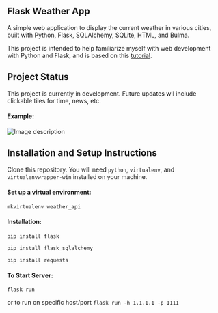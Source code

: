 ## Flask Weather App

A simple web application to display the current weather in various cities, built with Python, Flask, SQLAlchemy, SQLite, HTML, and Bulma.

This project is intended to help familiarize myself with web development with Python and Flask, and is based on this [tutorial](https://www.youtube.com/watch?v=lWA0GgUN8kg).

## Project Status
This project is currently in development. Future updates wil include clickable tiles for time, news, etc.

#### Example:   
![Image description](https://github.com/jkaethee/Flask-Weather-App/blob/master/images/weather%20app.PNG)

## Installation and Setup Instructions

Clone this repository. You will need `python`, `virtualenv`, and `virtualenvwrapper-win` installed on your machine.

#### Set up a virtual environment:

`mkvirtualenv weather_api`

#### Installation:

`pip install flask`

`pip install flask_sqlalchemy`

`pip install requests`   

#### To Start Server:

`flask run` 

or to run on specific host/port
`flask run -h 1.1.1.1 -p 1111` 
